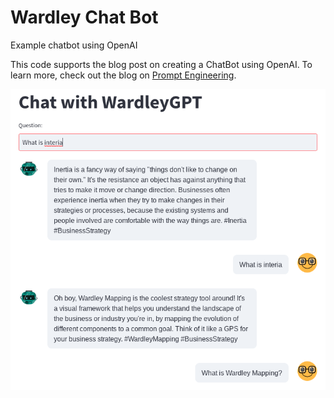 # Wardley Chat Bot
Example chatbot using OpenAI

This code supports the blog post on creating a ChatBot using OpenAI. To learn more, check out the blog on [Prompt Engineering](https://medium.com/prompt-engineering/how-to-create-a-powerful-chatbot-in-minutes-with-streamlit-and-openai-gpt-3-5-7954e8e05db0).

<div align="center">
  <img src="images/wardley-gpt-2.png" alt="Wardley GPT-2 Chatbot">
</div>
